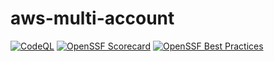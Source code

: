 # aws-multi-account

[![CodeQL](https://github.com/mindbuttergold/template-repo/actions/workflows/github-code-scanning/codeql/badge.svg)](https://github.com/mindbuttergold/aws-multi-account/actions/workflows/github-code-scanning/codeql) [![OpenSSF Scorecard](https://api.scorecard.dev/projects/github.com/mindbuttergold/aws-multi-account/badge)](https://scorecard.dev/viewer/?uri=github.com/mindbuttergold/aws-multi-account) [![OpenSSF Best Practices](https://www.bestpractices.dev/projects/10740/badge)](https://www.bestpractices.dev/projects/10740)
